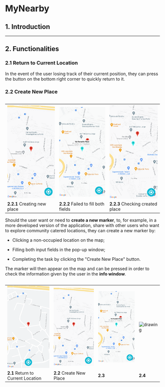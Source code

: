# **MyNearby**

## 1. Introduction

---

## 2. Functionalities

### 2.1 Return to Current Location

In the event of the user losing track of their current position, they can press the button on the bottom right corner to quickly return to it.

### 2.2 Create New Place

<table style="float: right; border: none">
    <tr>
        <td><img src="docs/create_new_place.gif" width="200"></td>
        <td><img src="docs/create_new_place_error.gif" width="200"></td>
        <td><img src="docs/create_new_place_check.gif" width="200"></td> 
    </tr>
    <tr>
        <td><b>2.2.1</b> Creating new place</td>
        <td><b>2.2.2</b> Failed to fill both fields</td>
        <td><b>2.2.3</b> Checking created place</td>
    </tr>
</table>

Should the user want or need to **create a new marker**, to, for example, in a more developed version of the application, share with other users who want to explore community catered locations, they can create a new marker by:

- Clicking a non-occupied location on the map;

- Filling both input fields in the pop-up window;

- Completing the task by clicking the "Create New Place" button.

The marker will then appear on the map and can be pressed in order to check the information given by the user in the **info window**.


<table style="float: right;">
  <tr>
    <td><img src="docs/return_to_location.gif" alt="drawing" width="220"/></td>
    <td><img src="docs/create_new_place.gif" alt="drawing" width="220"/></td>
    <td><img src="docs/create_new_place_error.gif" alt="drawing" width="220"/></td>
    <td><img src="docs/check_existing_place.gif" alt="drawing" width="220"/></td>
  </tr>
  <tr>
    <td><b>2.1</b> Return to Current Location</td>
    <td><b>2.2</b> Create New Place</td>
    <td><b>2.3</b> </td>
    <td><b>2.4</b> </td>
  </tr>
</table>